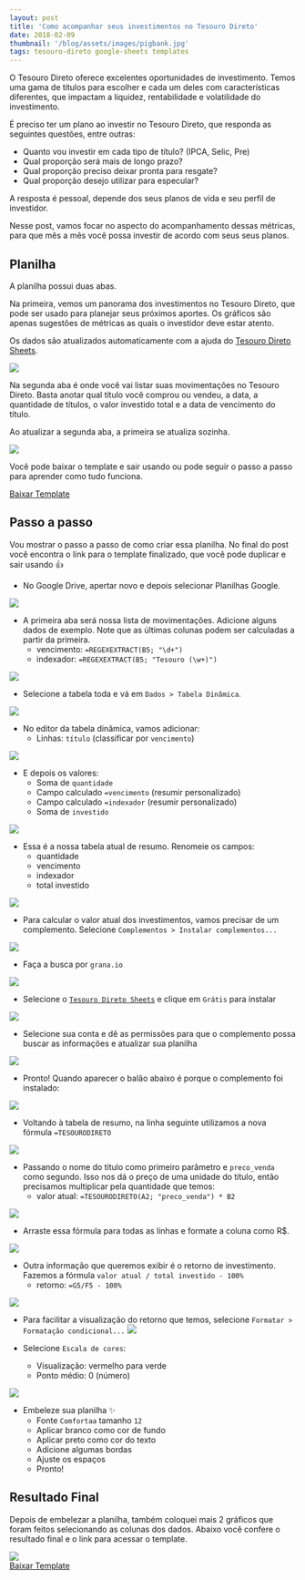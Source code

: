 ```yaml
---
layout: post
title: 'Como acompanhar seus investimentos no Tesouro Direto'
date: 2018-02-09
thumbnail: '/blog/assets/images/pigbank.jpg'
tags: tesouro-direto google-sheets templates
---
```


O Tesouro Direto oferece excelentes oportunidades de investimento. Temos uma gama de títulos para escolher e cada um deles com características diferentes, que impactam a liquidez, rentabilidade e volatilidade do investimento.

É preciso ter um plano ao investir no Tesouro Direto, que responda as seguintes questões, entre outras:

- Quanto vou investir em cada tipo de título? (IPCA, Selic, Pre)
- Qual proporção será mais de longo prazo?
- Qual proporção preciso deixar pronta para resgate?
- Qual proporção desejo utilizar para especular?

A resposta é pessoal, depende dos seus planos de vida e seu perfil de investidor.

Nesse post, vamos focar no aspecto do acompanhamento dessas métricas, para que mês a mês você possa investir de acordo com seus seus planos.

<h2 class="near-black">Planilha</h2>

A planilha possui duas abas.

Na primeira, vemos um panorama dos investimentos no Tesouro Direto, que pode ser usado para planejar seus próximos aportes. Os gráficos são apenas sugestões de métricas as quais o investidor deve estar atento.

Os dados são atualizados automaticamente com a ajuda do [Tesouro Direto Sheets](/).

<img src="/blog/assets/images/post-tesouro-direto/Screen Shot 2018-02-09 at 09.38.17.png" class="db center bg-light-gray pa2 br2" />

Na segunda aba é onde você vai listar suas movimentações no Tesouro Direto. Basta anotar qual título você comprou ou vendeu, a data, a quantidade de títulos, o valor investido total e a data de vencimento do título.

Ao atualizar a segunda aba, a primeira se atualiza sozinha.

<img src="/blog/assets/images/post-tesouro-direto/Screen Shot 2018-02-09 at 09.38.29.png" class="db center bg-light-gray pa2 br2" />

Você pode baixar o template e sair usando ou pode seguir o passo a passo para aprender como tudo funciona.

<div class="tc">
  <a rel="nofollow" href="/t/1/template-tesouro-direto" target="_blank" class="center br3 f5-ns ph3-ns pv2-ns f4 ph2 pv1 fw6 mb2 dib grow bg-action white" rel="nofollow">Baixar Template</a>
</div>

<h2 class="near-black">Passo a passo</h2>

Vou mostrar o passo a passo de como criar essa planilha. No final do post você encontra o link para o template finalizado, que você pode duplicar e sair usando 👍

- No Google Drive, apertar novo e depois selecionar Planilhas Google.

<img src="/blog/assets/images/post-tesouro-direto/Screen Shot 2018-02-09 at 09.04.09.png" class="w-60 db center bg-light-gray pa2 br2" />

- A primeira aba será nossa lista de movimentações. Adicione alguns dados de exemplo. Note que as últimas colunas podem ser calculadas a partir da primeira.
  - vencimento: `=REGEXEXTRACT(B5; "\d+")`
  - indexador: `=REGEXEXTRACT(B5; "Tesouro (\w+)")`

<img src="/blog/assets/images/post-tesouro-direto/Screen Shot 2018-02-09 at 09.05.17.png" class="w-80 db center bg-light-gray pa2 br2" />

- Selecione a tabela toda e vá em `Dados > Tabela Dinâmica`.

<img src="/blog/assets/images/post-tesouro-direto/Screen Shot 2018-02-09 at 09.05.45.png" class="w-80 db center bg-light-gray pa2 br2" />

- No editor da tabela dinâmica, vamos adicionar:
  - Linhas: `título` (classificar por `vencimento`)

<img src="/blog/assets/images/post-tesouro-direto/Screen Shot 2018-02-09 at 09.07.05.png" class="w-50 db center bg-light-gray pa2 br2" />

- E depois os valores:
  - Soma de `quantidade`
  - Campo calculado `=vencimento` (resumir personalizado)
  - Campo calculado `=indexador` (resumir personalizado)
  - Soma de `investido`

<img src="/blog/assets/images/post-tesouro-direto/Screen Shot 2018-02-09 at 09.07.41.png" class="w-50 db center bg-light-gray pa2 br2" />

- Essa é a nossa tabela atual de resumo. Renomeie os campos:
  - quantidade
  - vencimento
  - indexador
  - total investido

<img src="/blog/assets/images/post-tesouro-direto/Screen Shot 2018-02-09 at 09.08.11.png" class="w-80 db center bg-light-gray pa2 br2" />

- Para calcular o valor atual dos investimentos, vamos precisar de um complemento. Selecione `Complementos > Instalar complementos...`

<img src="/blog/assets/images/post-tesouro-direto/Screen Shot 2018-02-09 at 09.08.42.png" class="w-40 db center bg-light-gray pa2 br2" />

- Faça a busca por `grana.io`

<img src="/blog/assets/images/post-tesouro-direto/Screen Shot 2018-02-09 at 09.08.56.png" class="db center bg-light-gray pa2 br2" />

- Selecione o [`Tesouro Direto Sheets`](/) e clique em `Grátis` para instalar

<img src="/blog/assets/images/post-tesouro-direto/Screen Shot 2018-02-09 at 09.09.09.png" class="db center bg-light-gray pa2 br2" />

- Selecione sua conta e dê as permissões para que o complemento possa buscar as informações e atualizar sua planilha

<img src="/blog/assets/images/post-tesouro-direto/Screen Shot 2018-02-09 at 09.09.23.png" class="w-60 db center bg-light-gray pa2 br2" />

- Pronto! Quando aparecer o balão abaixo é porque o complemento foi instalado:

<img src="/blog/assets/images/post-tesouro-direto/Screen Shot 2018-02-09 at 09.09.36.png" class="w-50 db center bg-light-gray pa2 br2" />

- Voltando à tabela de resumo, na linha seguinte utilizamos a nova fórmula `=TESOURODIRETO`

<img src="/blog/assets/images/post-tesouro-direto/Screen Shot 2018-02-09 at 09.09.51.png" class="w-80 db center bg-light-gray pa2 br2" />

- Passando o nome do título como primeiro parâmetro e `preco_venda` como segundo. Isso nos dá o preço de uma unidade do título, então precisamos multiplicar pela quantidade que temos:
  - valor atual: `=TESOURODIRETO(A2; "preco_venda") * B2`

<img src="/blog/assets/images/post-tesouro-direto/Screen Shot 2018-02-09 at 09.10.11.png" class="w-80 db center bg-light-gray pa2 br2" />

- Arraste essa fórmula para todas as linhas e formate a coluna como R$.

<img src="/blog/assets/images/post-tesouro-direto/Screen Shot 2018-02-09 at 09.10.27.png" class="w-80 db center bg-light-gray pa2 br2" />

- Outra informação que queremos exibir é o retorno de investimento. Fazemos a fórmula `valor atual / total investido - 100%`
  - retorno: `=G5/F5 - 100%`

<img src="/blog/assets/images/post-tesouro-direto/Screen Shot 2018-02-09 at 09.10.48.png" class="w-80 db center bg-light-gray pa2 br2" />

- Para facilitar a visualização do retorno que temos, selecione `Formatar > Formatação condicional...`
  <img src="/blog/assets/images/post-tesouro-direto/Screen Shot 2018-02-09 at 09.11.13.png" class="w-80 db center bg-light-gray pa2 br2" />

- Selecione `Escala de cores`:
  - Visualização: vermelho para verde
  - Ponto médio: 0 (número)

<img src="/blog/assets/images/post-tesouro-direto/Screen Shot 2018-02-09 at 09.11.29.png" class="w-80 db center bg-light-gray pa2 br2" />

- Embeleze sua planilha ✨
  - Fonte `Comfortaa` tamanho `12`
  - Aplicar branco como cor de fundo
  - Aplicar preto como cor do texto
  - Adicione algumas bordas
  - Ajuste os espaços
  - Pronto!

<h2 class="near-black">Resultado Final</h2>

Depois de embelezar a planilha, também coloquei mais 2 gráficos que foram feitos selecionando as colunas dos dados. Abaixo você confere o resultado final e o link para acessar o template.

<img src="/blog/assets/images/post-tesouro-direto/Screen Shot 2018-02-09 at 09.38.17.png" class="db center bg-light-gray pa2 br2" />

<div class="tc">
  <a rel="nofollow" href="/t/0/template-tesouro-direto" target="_blank" class="center br3 f5-ns ph3-ns pv2-ns f4 ph2 pv1 fw6 mb2 dib grow bg-action white" rel="nofollow">Baixar Template</a>
</div>
